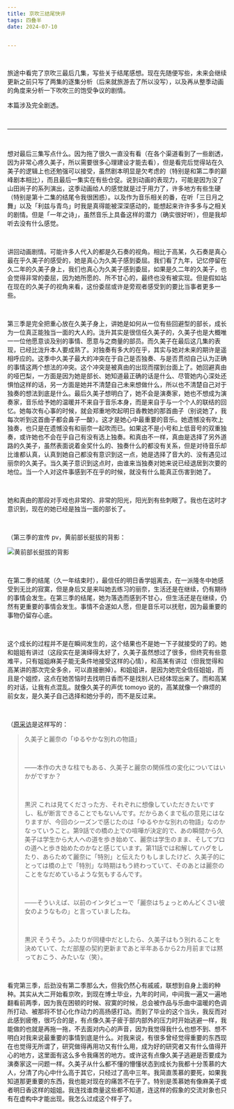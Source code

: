 ```yaml
---
title: 京吹三结尾快评
tags: 四叠半
date: 2024-07-10


---
```


<br/>

旅途中看完了京吹三最后几集，写些关于结尾感想。现在先随便写些，未来会继续更新之前只写了两集的逐集分析（后来就旅游去了所以没写），以及再从整季动画的角度来分析一下吹吹三的饱受争议的剧情。

本篇涉及完全剧透。

<br/>

---

<br/>

想对最后三集写点什么。因为拖了很久一直没有看（在各个渠道看到了一些剧透，因为非常心疼久美子，所以需要很多心理建设才能去看），但是看完后觉得站在久美子的逻辑上也还勉强可以接受，虽然剧本明显是欠考虑的（特别是和第二季的巅峰剧本相比），而且最后一集实在有些仓促。说到动画的表现力，可能是因为没了山田尚子的系列演出，这季动画给人的感觉就是过于用力了，许多地方有些生硬（特别是第十二集的结尾令我很困惑）。以及作为音乐相关的番，在听「三日月之舞」以及「利兹与青鸟」时我是真得能被深深感动的，能想起来许许多多与之相关的剧情。但是「一年之诗」，虽然音乐上具备这样的潜力（确实很好听），但是我却听去没有什么感觉。

<br/>

讲回动画剧情。可能许多人代入的都是久石奏的视角。相比于高某，久石奏是真心最在乎久美子的感受的，她是真心为久美子感到委屈。我们看了九年，记忆停留在久二年的久美子身上，我们也真心为久美子感到委屈，如果是久二年的久美子，也会觉得非常的委屈，因为她所愿的、所不甘心的，最终也没有被实现。但是假如站在现在的久美子的视角来看，这份委屈或许是旁观者感受到的要比当事者更多一些。

<br/>

第三季是完全把重心放在久美子身上，讲她是如何从一位有些回避型的部长，成长为一位真正能独当一面的大人的。泷升其实是很信任久美子的，久美子也是大概唯一一位他愿意谈及别的事情、愿意与之商量的部员。而久美子在最后这几集的表现，已经比泷升本人要成熟了。对独奏有多大的在乎，其实与她对未来的期许是遥相呼应的。这季中久美子最大的冲突在于自己是否独奏、与是否贯彻自己认为正确的事情这两个想法的冲突。这个冲突是被真由的出现而摆到台面上了。她回避真由的哑巴梨，一方面是因为她是部长、她知道最正确的话是什么、尽管她内心深处还惧怕这样的话，另一方面是她并不清楚自己未来想做什么，所以也不清楚自己对于独奏的想法到底是什么。最后久美子想明白了，她不会是演奏家，她也不想成为演奏家，音乐给予她的温暖并不来自于音乐本身，而是来自于与一个个人的联结的回忆。她每次有心事的时候，就会郑重地吹起明日香教她的那首曲子（别说她了，我每次听到这首曲子都会鼻子一酸）。这才是她心中最重要的音乐。她遗憾没有吹上独奏，也只是在遗憾没有和丽奈一起吹而已。如果这不是小号和上低音号的双重独奏，或许她也不会在乎自己有没有选上独奏。和真由不一样，真由是选择了另外道路的久美子，虽然表面说着金奖什么的、独奏什么的都没有关系，但是对待音乐却比谁都认真，认真到她自己都没有意识到这一点，她是选择了音大的、没有遇见过丽奈的久美子。当久美子意识到这点时，由谁来当独奏对她来说已经退居到次要的地位。当一个人对这件事感到不在乎的时候，就没有什么能真正伤害到她了。

<br/>

她和真由的那段对手戏也非常的、非常的阳光，阳光到有些刺眼了。我也在这时才意识到，现在的她已经是独当一面的部长了。

<br/>

（第三季的宣传 pv，黄前部长挺拔的背影：

![](1.jpg "黄前部长挺拔的背影")

<br/>

在第二季的结尾（久一年结束时），最信任的明日香学姐离去，在一派隆冬中她感受到无比的寂寞，但是身后又是来叫她去练习的丽奈，生活还是在继续，仍有期待的事情会发生。在第三季的结尾，她为落选而感到不甘心，但生活还是在继续，仍然有更重要的事情会发生。事情不会遂如人愿，但是音乐可以抚慰，因为最重要的事物仍留存心底。

<br/>

这个成长的过程并不是在瞬间发生的，这个结果也不是她一下子就接受的了的。她和姐姐有讲过（这段实在是演绎得太好了，久美子虽然想过了很多，但终究有些意难平，只有姐姐麻美子能无条件地接受这样的心情），和高某有讲过（但我觉得和高某讲的那次完全多余，可以直接删掉）。和姐姐讲，是因为她完全信任姐姐，而且是个姐控，这点在她苦恼时去找明日香而不是找别人已经体现出来了。而和高某的对话，让我有点混乱。就像久美子的声优 tomoyo 说的，高某就像一个麻烦的前女友，是久美子自己选择和她分手的，而不是反过来。

<br/>

（[原采访](https://febri.jp/topics/anime-eupho3_kurosawatomoyo_01/)是这样写的：

> 久美子と麗奈の「ゆるやかな別れの物語」
>
> <br/>
>
> ――本作の大きな柱でもある、久美子と麗奈の関係性の変化についてはいかがですか？ 
>
> <br/>
>
> 黒沢 これは見てくださった方、それぞれに想像していただきたいですし、私が断言できることでもないんです。だからあくまで私の意見にはなりますが、今回のシーズンで感じたのは「ゆるやかな別れの物語」なのかなっていうこと。第9話での橋の上での喧嘩が決定的で、あの瞬間から久美子は学生から大人への道を歩き始めて、麗奈は学生のまま、そしてプロの道へと歩き始めたのかなと感じています。第11話では和解してハグをしたり、あらためて麗奈に「特別」と伝えたりもしましたけど、久美子的にとっては橋の上で「特別」な時期はもう終わっていて、そのあとは麗奈のことをなだめているような気もするんです。
>
> <br/>
>
> ――そういえば、以前のインタビューで「麗奈はちょっとめんどくさい彼女のようなもの」と言っていましたね。
>
> <br/>
>
> 黒沢 そうそう。ふたりが同棲中だとしたら、久美子はもう別れることを決めていて、ただ部屋の契約更新まであと半年あるから2カ月前までは黙っておこう、みたいな（笑）。

<br/>

看完第三季，后劲没有第二季那么大，但我仍然心有戚戚，联想到自身上面的种种。其实从大二开始看京吹，到现在博士毕业，九年的时间，中间我一遍又一遍地翻看前两季，因为我在困顿的时候、寂寞的时候，总会被作品与乐曲中温暖的色调所打动、被那将不甘心化作动力的高扬感打动。而到了毕业的这个当头，我反而对此感到疲倦，很巧合的是，有点像久美子疲于部内部外的压力时开始逃避一样，我能做的也就是再拖一拖，不去面对内心的声音，因为我觉得我什么也想不到、想不明白对我来说最重要的事情到底是什么。对我来说，有很多曾经觉得重要的东西现在也觉得无所谓了，研究做得再用功又有什么用，成为好的研究者又有什么值得开心的地方，这里面有这么多令我痛苦的地方。或许这有点像久美子逃避是否要成为演奏家这一问题一样。久美子从什么都不懂的懵懂状态到成长为我都十分羡慕的大人，分清了内心中什么高于其它，只经过了高中三年。我简直羡慕的要死，如果我知道那更重要的东西，我也能对现在的痛苦不在乎了。特别是羡慕她有像麻美子或者明日香这样的姐姐。我连找谁商量这些都不知道，连这样的假象的交流对象也只有在虚构中才能出现。我怎么过成这个样子了。

<br/>